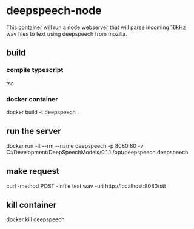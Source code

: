 # deepspeech-node
This container will run a node webserver that will parse incoming 16kHz wav files to text using deepspeech from mozilla.

## build
### compile typescript
tsc
### docker container
docker build -t deepspeech .

## run the server
docker run -it --rm --name deepspeech -p 8080:80 -v C:/Development/DeepSpeechModels/0.1.1:/opt/deepspeech deepspeech

## make request
curl -method POST -infile test.wav -uri http://localhost:8080/stt

## kill container
docker kill deepspeech